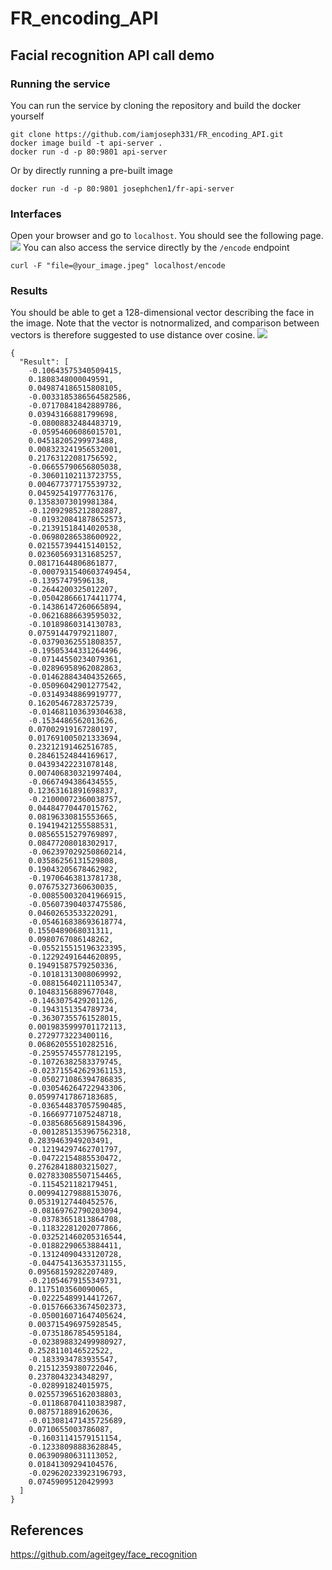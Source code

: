# FR_encoding_API
## Facial recognition API call demo
### Running the service
You can run the service by cloning the repository and build the docker yourself
```
git clone https://github.com/iamjoseph331/FR_encoding_API.git
docker image build -t api-server .
docker run -d -p 80:9801 api-server
```
Or by directly running a pre-built image
```
docker run -d -p 80:9801 josephchen1/fr-api-server
```
### Interfaces
Open your browser and go to `localhost`. You should see the following page.
![](https://i.imgur.com/0AwUbOz.png)
You can also access the service directly by the `/encode` endpoint
```
curl -F "file=@your_image.jpeg" localhost/encode   
```
### Results
You should be able to get a 128-dimensional vector describing the face in the image. Note that the vector is notnormalized, and comparison between vectors is therefore suggested to use distance over cosine.
![](https://i.imgur.com/94YeTXb.png)

```
{
  "Result": [
    -0.10643575340509415, 
    0.1808348000049591, 
    0.049874186515808105, 
    -0.0033185386564582586, 
    -0.07170841842889786, 
    0.03943166881799698, 
    -0.08008832484483719, 
    -0.05954606086015701, 
    0.04518205299973488, 
    0.008323241956532001, 
    0.21763122081756592, 
    -0.06655790656805038, 
    -0.30601102113723755, 
    0.004677377175539732, 
    0.04592541977763176, 
    0.13583073019981384, 
    -0.12092985212802887, 
    -0.019320841878652573, 
    -0.21391518414020538, 
    -0.06980286538600922, 
    0.021557394415140152, 
    0.023605693131685257, 
    0.08171644806861877, 
    -0.0007931540603749454, 
    -0.13957479596138, 
    -0.2644200325012207, 
    -0.050428666174411774, 
    -0.14386147260665894, 
    -0.06216886639595032, 
    -0.10189860314130783, 
    0.07591447979211807, 
    -0.03790362551808357, 
    -0.19505344331264496, 
    -0.07144550234079361, 
    -0.02896958962082863, 
    -0.014628843404352665, 
    -0.05096042901277542, 
    -0.03149348869919777, 
    0.16205467283725739, 
    -0.014681103639304638, 
    -0.1534486562013626, 
    0.07002919167280197, 
    0.017691005021333694, 
    0.23212191462516785, 
    0.28461524844169617, 
    0.04393422231078148, 
    0.007406830321997404, 
    -0.0667494386434555, 
    0.12363161891698837, 
    -0.21000072360038757, 
    0.04484770447015762, 
    0.08196330815553665, 
    0.19419421255588531, 
    0.08565515279769897, 
    0.08477208018302917, 
    -0.062397029250860214, 
    0.03586256131529808, 
    0.19043205678462982, 
    -0.19706463813781738, 
    0.07675327360630035, 
    -0.008550032041966915, 
    -0.056073904037475586, 
    0.04602653533220291, 
    -0.054616838693618774, 
    0.1550489068031311, 
    0.0980767086148262, 
    -0.055215515196323395, 
    -0.12292491644620895, 
    0.19491587579250336, 
    -0.10181313008069992, 
    -0.08815640211105347, 
    0.10483156889677048, 
    -0.1463075429201126, 
    -0.1943151354789734, 
    -0.36307355761528015, 
    0.0019835999701172113, 
    0.2729773223400116, 
    0.06862055510282516, 
    -0.25955745577812195, 
    -0.10726382583379745, 
    -0.023715542629361153, 
    -0.050271086394786835, 
    -0.030546264722943306, 
    0.05997417867183685, 
    -0.036544837057590485, 
    -0.16669771075248718, 
    -0.038568656891584396, 
    -0.0012851353967562318, 
    0.2839463949203491, 
    -0.12194297462701797, 
    -0.04722154885530472, 
    0.27628418803215027, 
    0.027833085507154465, 
    -0.1154521182179451, 
    0.009941279888153076, 
    0.05319127440452576, 
    -0.08169762790203094, 
    -0.03783651813864708, 
    -0.11832281202077866, 
    -0.032521460205316544, 
    -0.01882290653884411, 
    -0.13124090433120728, 
    -0.044754136353731155, 
    0.09568159282207489, 
    -0.21054679155349731, 
    0.1175103560090065, 
    -0.02225489914417267, 
    -0.015766633674502373, 
    -0.050016071647405624, 
    0.003715496975928545, 
    -0.07351867854595184, 
    -0.023898832499980927, 
    0.2528110146522522, 
    -0.1833934783935547, 
    0.21512359380722046, 
    0.2378043234348297, 
    -0.028991824015975, 
    0.025573965162038803, 
    -0.011868704110383987, 
    0.0875718891620636, 
    -0.013081471435725689, 
    0.0710655003786087, 
    -0.16031141579151154, 
    -0.12338098883628845, 
    0.06390980631113052, 
    0.01841309294104576, 
    -0.029620233923196793, 
    0.07459095120429993
  ]
}

```
## References
https://github.com/ageitgey/face_recognition
